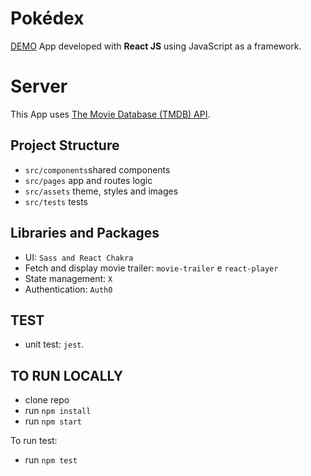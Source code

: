 # Pokédex

[DEMO](https://)
App developed with **React JS** using JavaScript as a framework.

# Server

This App uses [The Movie Database (TMDB) API](https://api.themoviedb.org/).

## Project Structure

- ``src/components``shared components
- ``src/pages``     app and routes logic
- ``src/assets``    theme, styles and images
- ``src/tests``     tests


## Libraries and Packages
- UI: `Sass and React Chakra`
- Fetch and display movie trailer: `movie-trailer` e `react-player`
- State management: `X` 
- Authentication: `Auth0`

## TEST
- unit test: `jest`.


## TO RUN LOCALLY
- clone repo
- run `npm install`
- run `npm start`

To run test:
- run `npm test`
